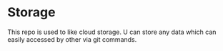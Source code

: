 # Storage
This repo is used to like cloud storage. U can store any data which can easily accessed by other via git commands.
